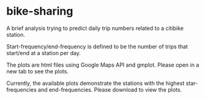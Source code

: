 # bike-sharing
A brief analysis trying to predict daily trip numbers related to a citibike station.

Start-frequency/end-frequency is defined to be the number of trips that start/end at a station per day. 

The plots are html files using Google Maps API and gmplot. Please open in a new tab to see the plots.

Currently, the available plots demonstrate the stations with the highest star-frequencies and end-frequencies. Please download to view the plots.
